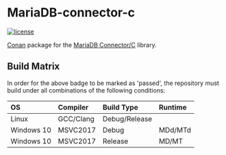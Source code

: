 # MariaDB-connector-c

[![license](https://github.com/badge/licence-MIT-blue.svg)](https://github.com/bouda1/conan-mariadb-connector-c/master/LICENSE)

[Conan](https://www.conan.io/) package for the [MariaDB Connector/C](https://mariadb.com/kb/en/library/mariadb-connector-c/) library.

## Build Matrix

In order for the above badge to be marked as 'passed', the repository must build under all combinations of the following conditions:

| OS         | Compiler  | Build Type    | Runtime |
| :--------- | :-------- | :------------ | :------ |
| Linux      | GCC/Clang | Debug/Release |         |
| Windows 10 | MSVC2017  | Debug         | MDd/MTd |
| Windows 10 | MSVC2017  | Release       | MD/MT   |
